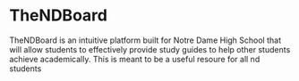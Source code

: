 # TheNDBoard
TheNDBoard is an intuitive platform built for Notre Dame High School that will allow students to effectively provide study guides to help other students achieve academically. 
This is meant to be a useful resoure for all nd students
